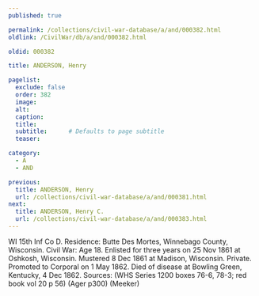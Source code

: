 ```yaml
---
published: true

permalink: /collections/civil-war-database/a/and/000382.html
oldlink: /CivilWar/db/a/and/000382.html

oldid: 000382

title: ANDERSON, Henry

pagelist:
  exclude: false
  order: 382
  image: 
  alt:
  caption:
  title:
  subtitle:      # Defaults to page subtitle
  teaser:

category: 
  - A 
  - AND

previous:
  title: ANDERSON, Henry
  url: /collections/civil-war-database/a/and/000381.html  
next:
  title: ANDERSON, Henry C.
  url: /collections/civil-war-database/a/and/000383.html   
---
```

WI 15th Inf Co D. Residence: Butte Des Mortes, Winnebago County, Wisconsin. Civil War: Age 18. Enlisted for three years on 25 Nov 1861 at Oshkosh, Wisconsin. Mustered 8 Dec 1861 at Madison, Wisconsin. Private. Promoted to Corporal on 1 May 1862. Died of disease at Bowling Green, Kentucky, 4 Dec 1862. Sources: (WHS Series 1200 boxes 76-6, 78-3; red book vol 20 p 56) (Ager p300) (Meeker)